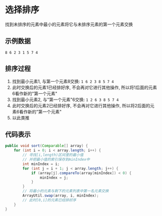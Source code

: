 # 选择排序

找到未排序的元素中最小的元素将它与未排序元素的第一个元素交换

## 示例数据

`8 6 2 3 1 5 7 4`

## 排序过程

1. 找到最小元素1, 与第一个元素8交换: `1 6 2 3 8 5 7 4`
2. 此时交换后的元素1已经排好序, 不会再对它进行其他操作, 所以将1后面的元素6看作新的"第一个元素"
3. 找到最小元素2, 与"第一个元素"6交换: `1 2 6 3 8 5 7 4`
4. 此时交换后的元素2已经排好序, 不会再对它进行其他操作, 所以将2后面的元素6看作新的"第一个元素"
5. 以此类推

## 代码表示

```java
public void sort(Comparable[] array) {
    for (int i = 0; i < array.length; i++) {
        // 寻找[i,length)区间里的最小值
        // 并把最小值的索引保存到minIndex中
        int minIndex = i;
        for (int j = i + 1; j < array.length; j++) {
            if (array[j].compareTo(array[minIndex]) < 0) {
                minIndex = j;
            }
        }
        // 将最小的元素与剩下的元素列表中第一名元素交换
        ArrayUtil.swap(array, i, minIndex);
        // 此时[0,i]的元素已经排好序
    }
}
```
